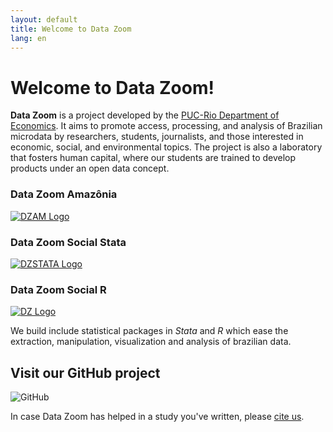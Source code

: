 ```yaml
---
layout: default
title: Welcome to Data Zoom
lang: en
---
```


# Welcome to Data Zoom!

**Data Zoom** is a project developed by the [PUC-Rio Department of Economics](http://www.econ.puc-rio.br/en). It aims to promote access, processing, and analysis of Brazilian microdata by researchers, students, journalists, and those interested in economic, social, and environmental topics. The project is also a laboratory that fosters human capital, where our students are trained to develop products under an open data concept.

<div class="logo-container">
    <div>
        <h3>Data Zoom Amazônia</h3>
        <a href="{{ site.baseurl }}/{{ page.lang }}/dz_amazonia.html">
            <img src="{{ site.baseurl }}/assets/img/hex_dzam.png" alt="DZAM Logo">
        </a>
    </div>
    <div>
        <h3>Data Zoom Social Stata</h3>
        <a href="{{ site.baseurl }}/{{ page.lang }}/dz_stata.html">
            <img src="{{ site.baseurl }}/assets/img/hex_dzstata.png" alt="DZSTATA Logo">
        </a>
    </div>
    <div>
        <h3>Data Zoom Social R</h3>
        <a href="{{ site.baseurl }}/{{ page.lang }}/dz_r.html">
            <img src="{{ site.baseurl }}/assets/img/hex_dz.png" alt="DZ Logo">
        </a>
    </div>
</div>

We build include statistical packages in *Stata* and *R* which ease the extraction, manipulation, visualization and analysis of brazilian data.

<div class="logo-container-small" style="position: relative;">
    <h2> Visit our GitHub project </h2>
    <img src="{{ site.baseurl }}/assets/img/github-mark.png" alt="GitHub">
    <a href="https://github.com/datazoompuc" style="position: absolute; top: 0; left: 0; width: 100%; height: 100%; z-index: 1;"></a>
</div>

In case Data Zoom has helped in a study you've written, please <a href="{{ site.baseurl }}/{{ page.lang }}/citacao.html"> cite us</a>.